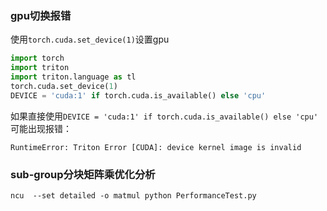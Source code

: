 ### gpu切换报错

使用`torch.cuda.set_device(1)`设置gpu
```python
import torch
import triton
import triton.language as tl
torch.cuda.set_device(1)
DEVICE = 'cuda:1' if torch.cuda.is_available() else 'cpu'

```

如果直接使用`DEVICE = 'cuda:1' if torch.cuda.is_available() else 'cpu'`
可能出现报错：
```shell
RuntimeError: Triton Error [CUDA]: device kernel image is invalid
```



### sub-group分块矩阵乘优化分析

```shell
ncu  --set detailed -o matmul python PerformanceTest.py

```
